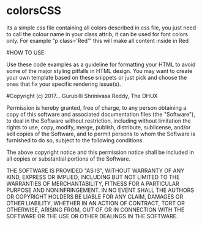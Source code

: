# colorsCSS
Its a simple css file containing all colors described in css file, you just need to call the colour name in your class attrib, it can be used for font colors only. For example <q>p class='Red'</q> this will make all content inside in Red

#HOW TO USE:

Use these code examples as a guideline for formatting your HTML to avoid some of the major styling pitfalls in HTML design. You may want to create your own template based on these snippets or just pick and choose the ones that fix your specific rendering issue(s).


#Copyright (c) 2017... Gurubilli Shrinivasa Reddy, The DHUX

Permission is hereby granted, free of charge, to any person obtaining a copy of this software and associated documentation files (the "Software"), to deal in the Software without restriction, including without limitation the rights to use, copy, modify, merge, publish, distribute, sublicense, and/or sell copies of the Software, and to permit persons to whom the Software is furnished to do so, subject to the following conditions:

The above copyright notice and this permission notice shall be included in all copies or substantial portions of the Software.

THE SOFTWARE IS PROVIDED "AS IS", WITHOUT WARRANTY OF ANY KIND, EXPRESS OR IMPLIED, INCLUDING BUT NOT LIMITED TO THE WARRANTIES OF MERCHANTABILITY, FITNESS FOR A PARTICULAR PURPOSE AND NONINFRINGEMENT. IN NO EVENT SHALL THE AUTHORS OR COPYRIGHT HOLDERS BE LIABLE FOR ANY CLAIM, DAMAGES OR OTHER LIABILITY, WHETHER IN AN ACTION OF CONTRACT, TORT OR OTHERWISE, ARISING FROM, OUT OF OR IN CONNECTION WITH THE SOFTWARE OR THE USE OR OTHER DEALINGS IN THE SOFTWARE. 
